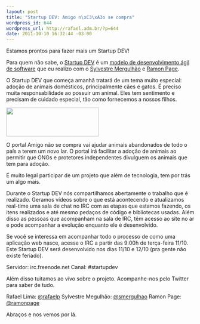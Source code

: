 ```yaml
--- 
layout: post
title: "Startup DEV: Amigo n\xC3\xA3o se compra"
wordpress_id: 644
wordpress_url: http://rafael.adm.br/?p=644
date: 2011-10-10 16:32:44 -03:00
---
```

Estamos prontos para fazer mais um Startup DEV!

Para quem não sabe, o <a href="http://startupdev.com.br">Startup DEV</a> é um <a href="http://startupdev.com.br/">modelo de desenvolvimento ágil de software</a> que eu realizo com o <a href="http://mergulhao.info/">Sylvestre Mergulhão</a> e <a href="http://ramonpage.com/">Ramon Page</a>.

O Startup DEV que começa amanhã tratará de um tema muito especial: adoção de animais domésticos, principalmente cães e gatos. É preciso muita responsabilidade ao possuir um animal. Eles tem sentimento e precisam de cuidado especial, tão como fornecemos a nossos filhos.

<a href="http://www.amigonaosecompra.com.br/"><img src="http://rafael.adm.br/wp-content/uploads/2011/10/logomarca-amigonaosecompra.png" alt="" title="logomarca-amigonaosecompra" width="248" height="77" class="aligncenter size-full wp-image-646" border="0" style="border: 0" /></a>

O portal Amigo não se compra vai ajudar animais abandonados de todo o país a terem um novo lar. O portal irá facilitar a adoção de animais ao permitir que ONGs e protetores independentes divulguem os animais que tem para adoção.

É muito legal participar de um projeto que além de tecnologia, tem por trás um algo mais.

Durante o Startup DEV nós compartilhamos abertamente o trabalho que é realizado. Geramos vídeos sobre o que está acontecendo e atualizamos real-time uma sala de chat no IRC com as etapas que estamos fazendo, os itens realizados e até mesmo pedaços de código e bibliotecas usadas. Além disso as pessoas que acompanham na sala de IRC, têm acesso ao site no ar e pode acompanhar a evolução enquanto ele é desenvolvido.

Se você se interessa em acompanhar todo o processo de como uma aplicação web nasce, acesse o IRC a partir das 9:00h de terça-feira 11/10. Este Startup DEV será desenvolvido nos dias 11/10 e 12/10 (pra gente não existe feriado).

Servidor: irc.freenode.net
Canal: #startupdev

Além disso tuitamos ao vivo sobre o projeto. Acompanhe-nos pelo Twitter para saber de tudo.

Rafael Lima: <a href="http://twitter.com/rafaelp">@rafaelp</a>
Sylvestre Megulhão: <a href="http://twitter.com/smergulhao">@smergulhao</a>
Ramon Page: <a href="http://twitter.com/ramonpage">@ramonpage</a>

Abraços e nos vemos por lá.
